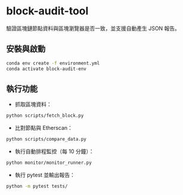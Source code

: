 # block-audit-tool

驗證區塊鏈節點資料與區塊瀏覽器是否一致，並支援自動產生 JSON 報告。

## 安裝與啟動

```bash
conda env create -f environment.yml
conda activate block-audit-env
```

## 執行功能

- 抓取區塊資料：
```bash
python scripts/fetch_block.py
```

- 比對節點與 Etherscan：
```bash
python scripts/compare_data.py
```

- 執行自動排程監控（每 10 分鐘）：
```bash
python monitor/monitor_runner.py
```

- 執行 pytest 並輸出報告：
```bash
python -m pytest tests/
```
